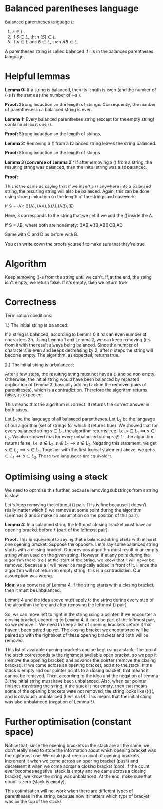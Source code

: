 # Balanced parentheses language

Balanced parentheses language $L$:  

1. $\varepsilon \in L$. 
2. If $S \in L$, then $(S) \in L$.
3. If $A \in L$ and $B \in L$, then $AB \in L$.

A parentheses string is called balanced if it's in the balanced parentheses language.

# Helpful lemmas

**Lemma 0:** If a string is balanced, then its length is even (and the number of (-s is the same as the number of )-s ).

**Proof:** Strong induction on the length of strings. Consequently, the number of parentheses in a balanced string is even.

**Lemma 1:** Every balanced parentheses string (except for the empty string) contains at least one ().

**Proof:** Strong induction on the length of strings.

**Lemma 2:** Removing a () from a balanced string leaves the string balanced.

**Proof:** Strong induction on the length of strings.

**Lemma 3 (converse of Lemma 2):** If after removing a () from a string, the resulting string was balanced, then the initial string was also balanced.

**Proof:**

This is the same as saying that if we insert a () anywhere into a balanced string, the resulting string will also be balanced. Again, this can be done using strong induction on the length of the strings and casework:

If S = (A):
()(A), (A)(),(()A),(A()),(B)

Here, B corresponds to the string that we get if we add the () inside the A.

If S = AB, where both are nonempty:
()AB,A()B,AB(),CB,AD

Same with C and D as before with B.

You can write down the proofs yourself to make sure that they're true.

# Algorithm
Keep removing ()-s from the string until we can't. If, at the end, the string isn't empty, we return false. If it's empty, then we return true.

# Correctness
Termination conditions: 

1.) The initial string is balanced:

If a string is balanced, according to Lemma 0 it has an even number of characters $2n$. Using Lemma 1 and Lemma 2, we can keep removing ()-s from it with the result always being balanced. Since the number of characters is even and keeps decreasing by 2, after $n$ steps the string will become empty. The algorithm, as expected, returns true.

2.) The initial string is unbalanced:

After a few steps, the resulting string must not have a () and be non empty. Otherwise, the initial string would have been balanced by repeated application of Lemma 3 (basically adding back in the removed pairs of parentheses), which is a contradiction. Therefore the algorithm returns false, as expected.

This means that the algorithm is correct. It returns the correct answer in both cases.

Let $L_1$ be the language of all balanced parentheses. Let $L_2$ be the language of our algorithm (set of strings for which it returns true). We showed that for every balanced string $s \in L_1$, the algorithm returns true. I.e. $s \in L_1 \implies s \in L_2$. We also showed that for every unbalanced string $s \notin L_1$, the algorithm returns false, i.e. $s \notin L_2$. $s \notin L_1 \implies s \notin L_2$. Negating this statement, we get $s \in L_2 \implies s \in L_1$. Together with the first logical statement above, we get $s \in L_1 \iff s \in L_2$. These two languages are equivalent.

# Optimising using a stack

We need to optimise this further, because removing substrings from s string is slow.

Let's keep removing the leftmost () pair. This is fine because it doesn't really matter which () we remove at some point during the algorithm (Lemmas 2 and 3 make no assumption on the position of this pair).

**Lemma 4:** In a balanced string the leftmost closing bracket must have an opening bracket before it (part of the leftmost pair).

**Proof:** This is equivalent to saying that a balanced string starts with at least one opening bracket. Suppose the opposite. Let's say some balanced string starts with a closing bracket. Our previous algorithm must result in an empty string when used on the given string. However, if at any point during the algorithm there is a ) at the start of the string, we know that it will never be removed, because a ( will never be magically added in front of it. Hence the algorithm will not return an empty string, this is a contradiction. Our assumption was wrong.

**Idea:** As a converse of Lemma 4, if the string starts with a closing bracket, then it must be unbalanced.

Lemma 4 and the idea above must apply to the string during every step of the algorithm (before and after removing the leftmost () pair).

So, we can move left to right in the string using a pointer. If we encounter a closing bracket, according to Lemma 4, it must be part of the leftmost pair, so we remove it. We need to keep a list of opening brackets before it that haven't been paired up yet. The closing bracket we encountered will be paired up with the rightmost of these opening brackets and both will be removed.

This list of available opening brackets can be kept using a stack. The top of the stack corresponds to the rightmost available open bracket, so we pop it (remove the opening bracket) and advance the pointer (remove the closing bracket). If we come across an opening bracket, add it to the stack. If the stack is empty and our pointer points to a closing bracket, that means it cannot be removed. Then, according to the idea and the negation of Lemma 3, the initial string must have been unbalanced. Also, when our pointer finishes traversing the string, if the stack is not empty, then that means some of the opening brackets were not removed, the string looks like (((((, and is obviously unbalanced (Lemma 0). This means that the initial string was also unbalanced (negation of Lemma 3).

# Further optimisation (constant space)
Notice that, since the opening brackets in the stack are all the same, we don't really need to store the information about which opening bracket was the rightmost one. We could just keep a count of opening brackets. Increment it when we come across an opening bracket (push) and decrement it when we come across a closing bracket (pop). If the count ever becomes negative (stack is empty and we came across a closing bracket), we know the string was unbalanced. At the end, make sure that count is zero (stack is empty).

This optimisation will not work when there are different types of parentheses in the string, because now it matters which type of bracket was on the top of the stack!